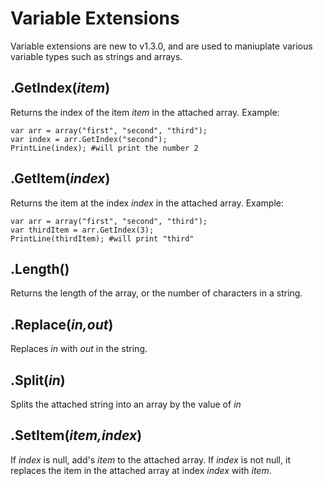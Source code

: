 # Variable Extensions

Variable extensions are new to v1.3.0, and are used to maniuplate various variable types such as strings and arrays.

## .GetIndex(*item*)
Returns the index of the item *item* in the attached array. Example: 

```
var arr = array("first", "second", "third");
var index = arr.GetIndex("second");
PrintLine(index); #will print the number 2
```

## .GetItem(*index*)
Returns the item at the index *index* in the attached array. Example:

```
var arr = array("first", "second", "third");
var thirdItem = arr.GetIndex(3);
PrintLine(thirdItem); #will print "third"
```

## .Length()
Returns the length of the array, or the number of characters in a string.

## .Replace(*in,out*)
Replaces *in* with *out* in the string.

## .Split(*in*)
Splits the attached string into an array by the value of *in*

## .SetItem(*item,index*)
If *index* is null, add's *item* to the attached array. If *index* is not null, it replaces the item in the attached array at index *index* with *item*.